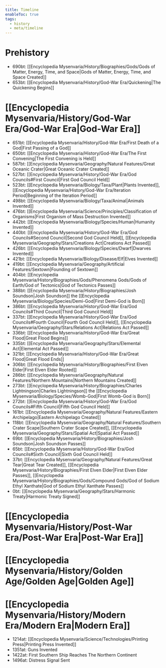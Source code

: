 ```yaml
---
title: Timeline
enableToc: true
tags:
  - history
  - meta/timeline
---
```

# Prehistory
- 690bt: [[Encyclopedia Mysenvaria/History/Biographies/Gods/Gods of Matter, Energy, Time, and Space|Gods of Matter, Energy, Time, and Space Created]]
- 653bt: [[Encyclopedia Mysenvaria/History/God-War Era/Quickening|The Quickening Begins]]
# [[Encyclopedia Mysenvaria/History/God-War Era/God-War Era|God-War Era]]
- 651bt: [[Encyclopedia Mysenvaria/History/God-War Era/First Death of a God|First Passing of a God]]
- 650bt: [[Encyclopedia Mysenvaria/History/God-War Era/The First Convening|The First Convening is Held]]
- 587bt: [[Encyclopedia Mysenvaria/Geography/Natural Features/Great Oceanic Crater|Great Oceanic Crater Created]]
- 527bt: [[Encyclopedia Mysenvaria/History/God-War Era/God Councils#First Council|First God Council Held]]
- 523bt: [[Encyclopedia Mysenvaria/Biology/Taxa/Plant|Plants Invented]], [[Encyclopedia Mysenvaria/History/God-War Era/Iteration Period|Beginning of the Iteration Period]]
- 498bt: [[Encyclopedia Mysenvaria/Biology/Taxa/Animal|Animals Invented]]
- 476bt: [[Encyclopedia Mysenvaria/Science/Principles/Classification of Organisms|First Organism of Mass Destruction Invented]]
- 442bt: [[Encyclopedia Mysenvaria/Biology/Species/Human|Humanity Invented]]
- 440bt: [[Encyclopedia Mysenvaria/History/God-War Era/God Councils#Second Council|Second God Council Held]], [[Encyclopedia Mysenvaria/Geography/Stars/Creations Act|Creations Act Passed]]
- 426bt: [[Encyclopedia Mysenvaria/Biology/Species/Dwarf|Dwarves Invented]]
- 421bt: [[Encyclopedia Mysenvaria/Biology/Disease/Elf|Elves Invented]]
- 419bt: [[Encyclopedia Mysenvaria/Geography/Artificial Features/Sextown|Founding of Sextown]]
- 404bt: [[Encyclopedia Mysenvaria/History/Biographies/Gods/Phenomena Gods/Gods of Earth/God of Tectonics|God of Tectonics Passes]]
- 388bt: [[Encyclopedia Mysenvaria/History/Biographies/Josh Soundson|Josh Soundson]] the [[Encyclopedia Mysenvaria/Biology/Species/Demi-God|First Demi-God is Born]]
- 386bt: [[Encyclopedia Mysenvaria/History/God-War Era/God Councils#Third Council|Third God Council Held]]
- 337bt: [[Encyclopedia Mysenvaria/History/God-War Era/God Councils#Fourth Council|Fourth God Council Held]], [[Encyclopedia Mysenvaria/Geography/Stars/Relations Act|Relations Act Passed]]
- 336bt: [[Encyclopedia Mysenvaria/History/God-War Era/Great Flood|Great Flood Begins]]
- 335bt: [[Encyclopedia Mysenvaria/Geography/Stars/Elemental Act|Elemental Act Passed]]
- 321bt: [[Encyclopedia Mysenvaria/History/God-War Era/Great Flood|Great Flood Ends]]
- 306bt: [[Encyclopedia Mysenvaria/History/Biographies/First Elven Elder|First Elven Elder Rooted]]
- 286bt: [[Encyclopedia Mysenvaria/Geography/Natural Features/Northern Mountains|Northern Mountains Created]]
- 273bt: [[Encyclopedia Mysenvaria/History/Biographies/Charles Lightningson|Charles Lightningson]] the [[Encyclopedia Mysenvaria/Biology/Species/Womb-God|First Womb-God is Born]]
- 272bt: [[Encyclopedia Mysenvaria/History/God-War Era/God Councils#Fifth Council|Fifth God Council Held]]
- 161bt: [[Encyclopedia Mysenvaria/Geography/Natural Features/Eastern Archipelago|Eastern Archipelago Created]]
- 118bt: [[Encyclopedia Mysenvaria/Geography/Natural Features/Southern Crater Scape|Southern Crater Scape Created]], [[Encyclopedia Mysenvaria/Geography/Stars/Spatial Act|Spatial Act Passed]]
- 69bt: [[Encyclopedia Mysenvaria/History/Biographies/Josh Soundson|Josh Soundson Passes]]
- 65bt: [[Encyclopedia Mysenvaria/History/God-War Era/God Councils#Sixth Council|Sixth God Council Held]]
- 37bt: [[Encyclopedia Mysenvaria/Geography/Natural Features/Great Tear|Great Tear Created]], [[Encyclopedia Mysenvaria/History/Biographies/First Elven Elder|First Elven Elder Passes]], [[Encyclopedia Mysenvaria/History/Biographies/Gods/Compound Gods/God of Sodium Ethyl Xanthate|God of Sodium Ethyl Xanthate Passes]]
- 0bt: [[Encyclopedia Mysenvaria/Geography/Stars/Harmonic Treaty|Harmonic Treaty Signed]]
# [[Encyclopedia Mysenvaria/History/Post-War Era/Post-War Era|Post-War Era]]

# [[Encyclopedia Mysenvaria/History/Golden Age/Golden Age|Golden Age]]

# [[Encyclopedia Mysenvaria/History/Modern Era/Modern Era|Modern Era]]
- 1214at: [[Encyclopedia Mysenvaria/Science/Technologies/Printing Press|Printing Press Invented]]
- 1351at: Guns Invented
- 1422at: First Southern Ship Reaches The Northern Continent
- 1496at: Distress Signal Sent